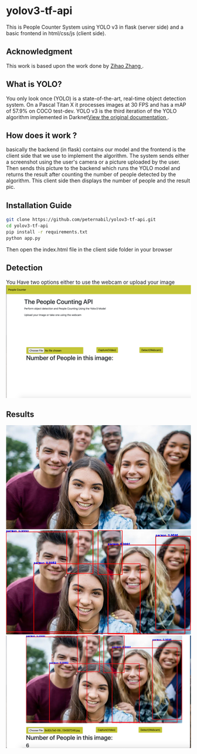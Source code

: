# yolov3-tf-api
This is People Counter System using YOLO v3 in flask (server side) and a basic frontend in html/css/js (client side).
## Acknowledgment
This work is based upon the work done by [Zihao Zhang ](https://github.com/zzh8829/yolov3-tf2).
## What is YOLO?
You only look once (YOLO) is a state-of-the-art, real-time object detection system. 
On a Pascal Titan X it processes images at 30 FPS and has a mAP of 57.9% on COCO test-dev.
YOLO v3 is the third iteration of the YOLO algorithm implemented in Darknet[View the original documentation ](https://pjreddie.com/darknet/yolo).
## How does it work ?
basically the backend (in flask) contains our model and the frontend is the client side that we use to implement the algorithm.
The system sends either a screenshot using the user's camera or a picture uploaded by the user.
Then sends this picture to the backend which runs the YOLO model and returns the result after counting the number of people detected by the algorithm.
This client side then displays the number of people and the result pic.
## Installation Guide
```bash
git clone https://github.com/peternabil/yolov3-tf-api.git
cd yolov3-tf-api
pip install -r requirements.txt
python app.py
```
Then open the index.html file in the client side folder in your browser
## Detection
You Have two options either to use the webcam or upload your image
![Layout ](imgs/layout.png)
## Results
![](imgs/example.jpg)
![](imgs/res.jpg)
![](imgs/layout-res.png)
